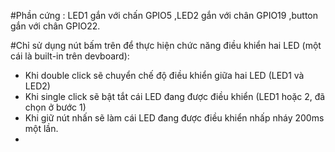 #Phần cứng : LED1 gắn với chấn GPIO5 ,LED2 gắn với chân GPIO19 ,button gắn với chân GPIO22.  

#Chỉ sử dụng nút bấm trên để thực hiện chức năng điều khiển hai LED (một cái là built-in trên devboard):  
- Khi double click sẽ chuyển chế độ điều khiển giữa hai LED (LED1 và LED2)  
- Khi single click sẽ bật tắt cái LED đang được điều khiển (LED1 hoặc 2, đã chọn ở bước 1)  
- Khi giữ nút nhấn sẽ làm cái LED đang được điều khiển nhấp nháy 200ms một lần.
-  
